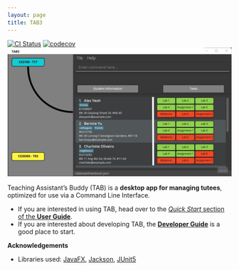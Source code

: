 ```yaml
---
layout: page
title: TAB3
---
```


[![CI Status](https://github.com/AY2122S1-CS2103-F09-1/tp/workflows/Java%20CI/badge.svg)](https://github.com/AY2122S1-CS2103-F09-1/tp/actions)
[![codecov](https://codecov.io/gh/AY2122S1-CS2103-F09-1/tp/branch/master/graph/badge.svg?token=MM1HAG6H5T)](https://codecov.io/gh/AY2122S1-CS2103-F09-1/tp)
![Ui](images/Ui.png)

Teaching Assistant’s Buddy (TAB) is a **desktop app for managing tutees**, optimized for use via a Command Line Interface.

* If you are interested in using TAB, head over to the [_Quick Start_ section of the **User Guide**](UserGuide.html#quick-start).
* If you are interested about developing TAB, the [**Developer Guide**](DeveloperGuide.html) is a good place to start.


**Acknowledgements**

* Libraries used: [JavaFX](https://openjfx.io/), [Jackson](https://github.com/FasterXML/jackson), [JUnit5](https://github.com/junit-team/junit5)
